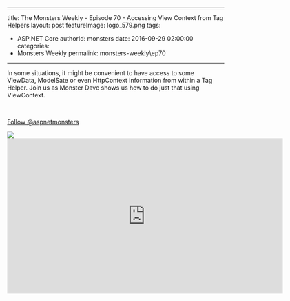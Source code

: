 
---
title: The Monsters Weekly - Episode 70 -  Accessing View Context from Tag Helpers
layout: post
featureImage: logo_579.png
tags: 
  - ASP.NET Core
authorId: monsters
date: 2016-09-29 02:00:00
categories:
  - Monsters Weekly
permalink: monsters-weekly\ep70
---

<p>In some situations, it might be convenient to have access to some ViewData, ModelSate or even HttpContext information from within a Tag Helper. Join us as Monster Dave shows us how to do just that using ViewContext.</p><p>&nbsp;</p><p><a class="twitter-follow-button" href="https://twitter.com/aspnetmonsters">Follow @aspnetmonsters</a></p> <img src="http://m.webtrends.com/dcs1wotjh10000w0irc493s0e_6x1g/njs.gif?dcssip=channel9.msdn.com&dcsuri=https://s.ch9.ms/Series/aspnetmonsters/feed&WT.dl=0&WT.entryid=Entry:RSSView:f7a582053a7148dead32a69001440e28">

<!--more-->
<iframe src='https://channel9.msdn.com/Series/aspnetmonsters/ASPNET-Monsters-70-Accessing-View-Context-from-Tag-Helpers/player' width='640' height='360' allowFullScreen frameBorder='0'></iframe>
